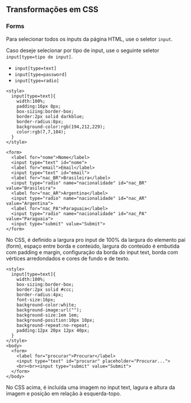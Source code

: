 ## Transformações em CSS

### Forms

Para selecionar todos os inputs da página HTML, use o seletor `input`.

Caso deseje selecionar por tipo de input, use o seguinte seletor `input[type=tipo de input]`.

- `input[type=text]`
- `input[type=password]`
- `input[type=radio]`

```
<style>
  input[type=text]{
    width:100%;
    padding:16px 8px;
    box-sizing:border-box;
    border:2px solid darkblue;
    border-radius:8px;
    background-color:rgb(194,212,229);
    color:rgb(7,7,104);
  }
</style>

<form>
  <label for="nome">Nome</label>
  <input type="text" id="nome">
  <label for="email">Email</label>
  <input type="text" id="email">
  <label for="nac_BR">Brasileira</label>
  <input type="radio" name="nacionalidade" id="nac_BR" value="Brasileira">
  <label for="nac_AR">Argentina</label>
  <input type="radio" name="nacionalidade" id="nac_AR" value="Argentina">
  <label for="nac_PA">Paraguaia</label>
  <input type="radio" name="nacionalidade" id="nac_PA" value="Paraguaia">
  <input type="submit" value="Submit">
</form>
```

No CSS, é definido a largura pro input de 100% da largura do elemento pai (form), espaço entre borda e conteúdo, largura do conteúdo é embutida com padding e margin, configuração da borda do input text, borda com vértices arredondados e cores de fundo e de texto.

``` 
<style>
  input[type=text]{
    width:100%;
    box-sizing:border-box;
    border:2px solid #ccc;
    border-radius:4px;
    font-size:16px;
    background-color:white;
    background-image:url("");
    background-size:1em 1em;
    background-position:10px 10px;
    background-repeat:no-repeat;
    padding:12px 20px 12px 40px;
  }
</style>
<body>
  <form>
    <label for="procurar">Procurar</label>
    <input type="text" id="procurar" placeholder="Procurar...">
    <br><br><input type="submit" value="Submit">
  </form>
</body>
```

No CSS acima, é incluída uma imagem no input text, lagura e altura da imagem e posição em relação à esquerda-topo.

